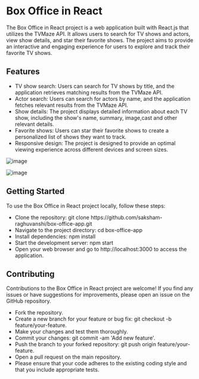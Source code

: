 <h1>Box Office in React</h1>
The Box Office in React project is a web application built with React.js that utilizes the TVMaze API. It allows users to search for TV shows and actors, view show details, and star their favorite shows. The project aims to provide an interactive and engaging experience for users to explore and track their favorite TV shows.

<h2>Features</h2>
<ul>
<li>TV show search: Users can search for TV shows by title, and the application retrieves matching results from the TVMaze API.</li>
<li>Actor search: Users can search for actors by name, and the application fetches relevant results from the TVMaze API.</li>
<li>Show details: The project displays detailed information about each TV show, including the show's name, summary, image,cast and other relevant details.</li>
<li>Favorite shows: Users can star their favorite shows to create a personalized list of shows they want to track.</li>
<li>Responsive design: The project is designed to provide an optimal viewing experience across different devices and screen sizes.</li>
</ul>

![image](https://github.com/saksham-raghuvanshi/box-office-app/assets/86155054/c19514b4-32ec-4c19-9dcf-818449cbd09c)

![image](https://github.com/saksham-raghuvanshi/box-office-app/assets/86155054/7ef5b28c-be4e-4cc9-a880-a576b859ae13)


<h2>Getting Started</h2>
To use the Box Office in React project locally, follow these steps:

<ul>
<li>Clone the repository: git clone https://github.com/saksham-raghuvanshi/box-office-app.git</li>
<li>Navigate to the project directory: cd box-office-app</li>
<li>Install dependencies: npm install</li>
<li>Start the development server: npm start</li>
<li>Open your web browser and go to http://localhost:3000 to access the application.</li>
</ul>

<h2>Contributing</h2>
Contributions to the Box Office in React project are welcome! If you find any issues or have suggestions for improvements, please open an issue on the GitHub repository.

<ul>
<li>Fork the repository.</li>
<li>Create a new branch for your feature or bug fix: git checkout -b feature/your-feature.</li>
<li>Make your changes and test them thoroughly.</li>
<li>Commit your changes: git commit -am 'Add new feature'.</li>
<li>Push the branch to your forked repository: git push origin feature/your-feature.</li>
<li>Open a pull request on the main repository.</li>
<li>Please ensure that your code adheres to the existing coding style and that you include appropriate tests.</li>
</ul>
